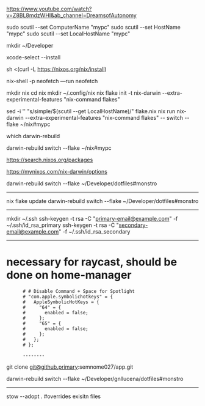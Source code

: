 https://www.youtube.com/watch?v=Z8BL8mdzWHI&ab_channel=DreamsofAutonomy

sudo scutil --set ComputerName "mypc"
sudo scutil --set HostName "mypc"
sudo scutil --set LocalHostName "mypc"



mkdir ~/Developer

xcode-select --install

sh <(curl -L https://nixos.org/nix/install)

nix-shell -p neofetch —run neofetch

mkdir nix
cd nix
mkdir ~/.config/nix
nix flake init -t nix-darwin --extra-experimental-features "nix-command flakes"

sed -i '' "s/simple/$(scutil --get LocalHostName)/" flake.nix
nix run nix-darwin --extra-experimental-features "nix-command flakes" -- switch --flake ~/nix#mypc

which darwin-rebuild

darwin-rebuild switch --flake ~/nix#mypc

https://search.nixos.org/packages

https://mynixos.com/nix-darwin/options

darwin-rebuild switch --flake ~/Developer/dotfiles#monstro


---------

nix flake update
darwin-rebuild switch --flake ~/Developer/dotfiles#monstro


-----


mkdir ~/.ssh
ssh-keygen -t rsa -C "primary-email@example.com" -f ~/.ssh/id_rsa_primary
ssh-keygen -t rsa -C "secondary-email@example.com" -f ~/.ssh/id_rsa_secondary

-------


# necessary for raycast, should be done on home-manager
          # # Disable Command + Space for Spotlight
          # "com.apple.symbolichotkeys" = {
          #   AppleSymbolicHotKeys = {
          #     "64" = {
          #       enabled = false;
          #     };
          #     "65" = {
          #       enabled = false;
          #     };
          #   };
          # };

          --------


git clone git@github.primary:semnome027/app.git



darwin-rebuild switch --flake ~/Developer/gnllucena/dotfiles#monstro


--------------------------------------------------------------
stow --adopt . #overrides exisitn files